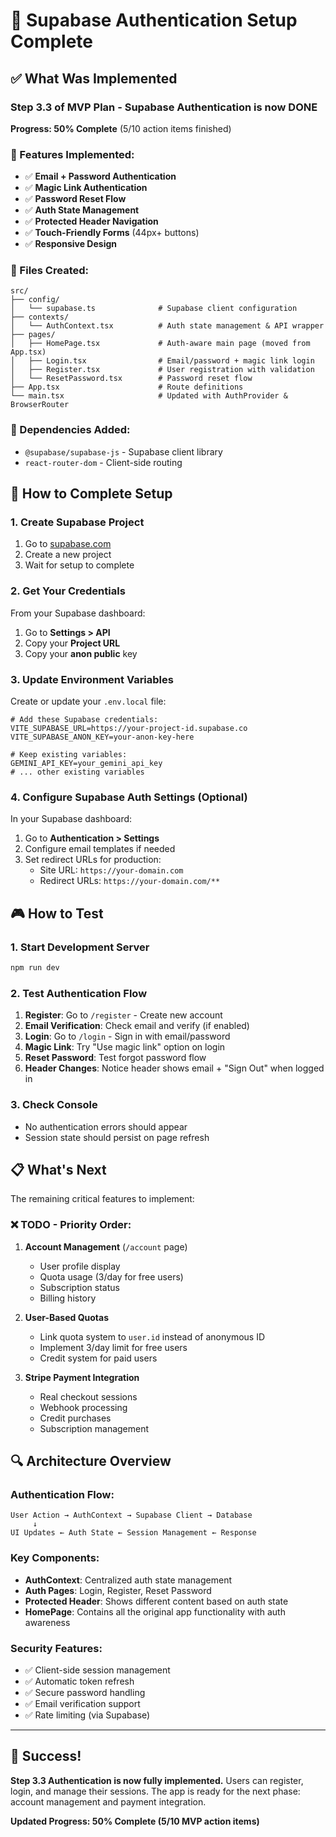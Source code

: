 # 🔐 Supabase Authentication Setup Complete

## ✅ What Was Implemented

### Step 3.3 of MVP Plan - Supabase Authentication is now **DONE**

**Progress: 50% Complete** (5/10 action items finished)

### 🎯 Features Implemented:
- ✅ **Email + Password Authentication**
- ✅ **Magic Link Authentication** 
- ✅ **Password Reset Flow**
- ✅ **Auth State Management**
- ✅ **Protected Header Navigation**
- ✅ **Touch-Friendly Forms** (44px+ buttons)
- ✅ **Responsive Design**

### 📁 Files Created:
```
src/
├── config/
│   └── supabase.ts              # Supabase client configuration
├── contexts/
│   └── AuthContext.tsx          # Auth state management & API wrapper
├── pages/
│   ├── HomePage.tsx             # Auth-aware main page (moved from App.tsx)
│   ├── Login.tsx                # Email/password + magic link login
│   ├── Register.tsx             # User registration with validation
│   └── ResetPassword.tsx        # Password reset flow
├── App.tsx                      # Route definitions
└── main.tsx                     # Updated with AuthProvider & BrowserRouter
```

### 🔧 Dependencies Added:
- `@supabase/supabase-js` - Supabase client library
- `react-router-dom` - Client-side routing

## 🚀 How to Complete Setup

### 1. Create Supabase Project
1. Go to [supabase.com](https://supabase.com)
2. Create a new project
3. Wait for setup to complete

### 2. Get Your Credentials
From your Supabase dashboard:
1. Go to **Settings > API**
2. Copy your **Project URL**
3. Copy your **anon public** key

### 3. Update Environment Variables
Create or update your `.env.local` file:
```env
# Add these Supabase credentials:
VITE_SUPABASE_URL=https://your-project-id.supabase.co
VITE_SUPABASE_ANON_KEY=your-anon-key-here

# Keep existing variables:
GEMINI_API_KEY=your_gemini_api_key
# ... other existing variables
```

### 4. Configure Supabase Auth Settings (Optional)
In your Supabase dashboard:
1. Go to **Authentication > Settings**
2. Configure email templates if needed
3. Set redirect URLs for production:
   - Site URL: `https://your-domain.com`
   - Redirect URLs: `https://your-domain.com/**`

## 🎮 How to Test

### 1. Start Development Server
```bash
npm run dev
```

### 2. Test Authentication Flow
1. **Register**: Go to `/register` - Create new account
2. **Email Verification**: Check email and verify (if enabled)
3. **Login**: Go to `/login` - Sign in with email/password
4. **Magic Link**: Try "Use magic link" option on login
5. **Reset Password**: Test forgot password flow
6. **Header Changes**: Notice header shows email + "Sign Out" when logged in

### 3. Check Console
- No authentication errors should appear
- Session state should persist on page refresh

## 📋 What's Next

The remaining critical features to implement:

### ❌ **TODO - Priority Order:**
1. **Account Management** (`/account` page)
   - User profile display
   - Quota usage (3/day for free users)
   - Subscription status
   - Billing history

2. **User-Based Quotas**
   - Link quota system to `user.id` instead of anonymous ID
   - Implement 3/day limit for free users
   - Credit system for paid users

3. **Stripe Payment Integration**
   - Real checkout sessions
   - Webhook processing
   - Credit purchases
   - Subscription management

## 🔍 Architecture Overview

### Authentication Flow:
```
User Action → AuthContext → Supabase Client → Database
     ↓
UI Updates ← Auth State ← Session Management ← Response
```

### Key Components:
- **AuthContext**: Centralized auth state management
- **Auth Pages**: Login, Register, Reset Password
- **Protected Header**: Shows different content based on auth state
- **HomePage**: Contains all the original app functionality with auth awareness

### Security Features:
- ✅ Client-side session management
- ✅ Automatic token refresh
- ✅ Secure password handling
- ✅ Email verification support
- ✅ Rate limiting (via Supabase)

---

## 🎉 Success!

**Step 3.3 Authentication is now fully implemented.** Users can register, login, and manage their sessions. The app is ready for the next phase: account management and payment integration.

**Updated Progress: 50% Complete (5/10 MVP action items)**
